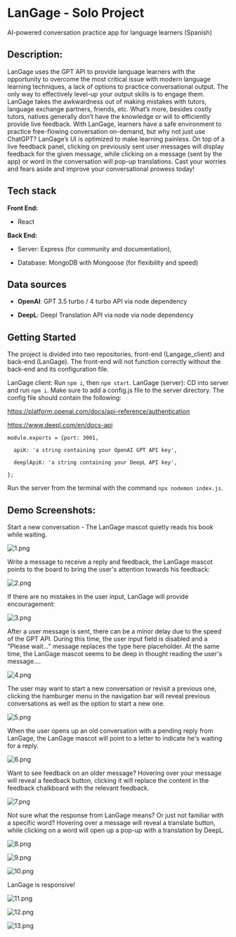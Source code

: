 # LanGage - Solo Project

AI-powered conversation practice app for language learners (Spanish)

## Description:

LanGage uses the GPT API to provide language learners with the
opportunity to overcome the most critical issue with modern language learning
techniques, a lack of options to practice conversational output. The only way
to effectively level-up your output skills is to engage them. LanGage takes the
awkwardness out of making mistakes with tutors, language exchange partners, friends,
etc. What’s more, besides costly tutors, natives generally don’t have the knowledge
or will to efficiently provide live feedback. With LanGage, learners have a
safe environment to practice free-flowing conversation on-demand, but why not
just use ChatGPT? LanGage’s UI is optimized to make learning painless. On top
of a live feedback panel, clicking on previously sent user messages will
display feedback for the given message, while clicking on a message (sent by the
app) or word in the conversation will pop-up translations. Cast your worries
and fears aside and improve your conversational prowess today!

## Tech stack

**Front End:**

- React

**Back End:**

- Server: Express (for community and documentation),

- Database: MongoDB with Mongoose (for flexibility and speed)

## Data sources

- **OpenAI**: GPT 3.5 turbo / 4 turbo API via node dependency

- **DeepL**: Deepl Translation API via node via node dependency

## Getting Started

The project is divided into two repositories, front-end (Langage_client) and back-end (LanGage).
The front-end will not function correctly without the back-end and its configuration file.

LanGage client: Run `npm i`, then `npm start`.
LanGage (server): CD into server and run `npm i`. Make sure to add a config.js file to the server directory. The config file should contain the following:

https://platform.openai.com/docs/api-reference/authentication

https://www.deepl.com/en/docs-api

```
module.exports = {port: 3001,

  apiK: 'a string containing your OpenAI GPT API key',

  deeplApiK: 'a string containing your DeepL API key',

};
```

Run the server from the terminal with the command `npx nodemon index.js`.

## Demo Screenshots:

Start a new conversation - The LanGage mascot quietly reads his book while waiting.

![1.png](./Screenshots/1.png)

Write a message to receive a reply and feedback, the LanGage mascot points to the board to bring the user's attention towards his feedback:

![2.png](./Screenshots/2.png)

If there are no mistakes in the user input, LanGage will provide encouragement:

![3.png](./Screenshots/3.png)

After a user message is sent, there can be a minor delay due to the speed of the GPT API. During this time, the user input field is disabled and a "Please wait..." message replaces the type here placeholder. At the same time, the LanGage mascot seems to be deep in thought reading the user's message....

![4.png](./Screenshots/4.png)

The user may want to start a new conversation or revisit a previous one, clicking the hamburger menu in the navigation bar will reveal previous conversations as well as the option to start a new one.

![5.png](./Screenshots/5.png)

When the user opens up an old conversation with a pending reply from LanGage, the LanGage mascot will point to a letter to indicate he's waiting for a reply.

![6.png](./Screenshots/6.png)

Want to see feedback on an older message? Hovering over your message will reveal a feedback button, clicking it will replace the content in the feedback chalkboard with the relevant feedback.

![7.png](./Screenshots/7.png)

Not sure what the response from LanGage means? Or just not familiar with a specific word? Hovering over a message will reveal a translate button, while clicking on a word will open up a pop-up with a translation by DeepL.

![8.png](./Screenshots/8.png)

![9.png](./Screenshots/9.png)

![10.png](./Screenshots/10.png)

LanGage is responsive!

![11.png](./Screenshots/11.png)

![12.png](./Screenshots/12.png)

![13.png](./Screenshots/13.png)